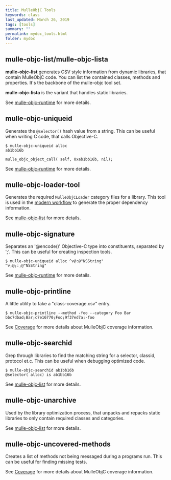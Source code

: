 ```yaml
---
title: MulleObjC Tools
keywords: class
last_updated: March 26, 2019
tags: [tools]
summary: ""
permalink: mydoc_tools.html
folder: mydoc
---
```


## mulle-objc-list/mulle-objc-lista

**mulle-objc-list** generates CSV style information from dynamic libraries,
that contain MulleObjC code. You can list the contained classes, methods and
properties. It's the backbone of the mulle-objc tool set.

**mulle-objc-lista** is the variant that handles static libraries.

See [mulle-objc-runtime](//github.com/mulle-objc/mulle-objc-runtime) for more
details.


## mulle-objc-uniqueid

Generates the `@selector()` hash value from a string. This can be useful when
writing C code, that calls Objective-C.

```
$ mulle-objc-uniqueid alloc
ab1bb16b
```

```
mulle_objc_object_call( self, 0xab1bb16b, nil);
```

See [mulle-objc-runtime](//github.com/mulle-objc/mulle-objc-runtime) for more
details.


## mulle-objc-loader-tool

Generates the required `MulleObjCLoader` category files for a library.
This tool is used in the [modern workflow](mydoc_modern) to generate the
proper dependency information.

See [mulle-objc-list](//github.com/mulle-objc/mulle-objc-list) for more
details.


## mulle-objc-signature

Separates an '@encode()' Objective-C type into constituents, separated by ';'.
This can be useful for creating inspection tools.

```
$ mulle-objc-uniqueid alloc ^v@:@"NSString"
^v;@;:;@"NSString"
```
See [mulle-objc-runtime](//github.com/mulle-objc/mulle-objc-runtime) for more
details.


## mulle-objc-printline

A little utility to fake a "class-coverage.csv" entry.

```
$ mulle-objc-printline --method -foo --category Foo Bar
bbc7dbad;Bar;c7e16770;Foo;9f37ed7a;-foo
```
See [Coverage](mydoc_coverage.html) for more details about MulleObjC
coverage information.


## mulle-objc-searchid

Grep through libraries to find the matching string for a selector, classid,
protocol et.c.  This can be useful when debugging optimized code.

```
$ mulle-objc-searchid ab1bb16b
@selector( alloc) is ab1bb16b
```

See [mulle-objc-list](//github.com/mulle-objc/mulle-objc-list) for more
details.


## mulle-objc-unarchive

Used by the library optimization process, that unpacks and repacks static
libraries to only contain required classes and categories.


See [mulle-objc-list](//github.com/mulle-objc/mulle-objc-list) for more
details.


## mulle-objc-uncovered-methods

Creates a list of methods not being messaged during a programs run. This can
be useful for finding missing tests.

See [Coverage](mydoc_coverage.html) for more details about MulleObjC coverage information.

